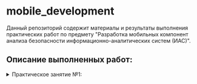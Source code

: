 # mobile_development

Данный репозиторий содержит материалы и результаты выполнения практических работ по предмету "Разработка мобильных компонент анализа безопасности информационно-аналитических систем (ИАС)".

## Описание выполненных работ:
<details>
  <summary>Практическое занятие №1: </summary>

  #### [Папка с выполненным заданием](mobile_development/Lesson1)
  
  #### Описание
  В рамках данного практического занятия были выполнены задания по разработке мобильных приложений с использованием среды разработки Android Studio. Основной целью было освоение базовых принципов создания интерфейсов, работы с различными типами макетов (Layout), а также обработки событий в Android-приложениях.

  #### Cозданные модули
  В процессе выполнения практического занятия был создан проект **Lesson1** и реализованы следующие модули:
  1. [Модуль "app"](mobile_development/Lesson1/app/):
  Основной модуль, созданный в начале работы. Использовался для изучения базовых принципов работы с Android Studio, создания интерфейсов и настройки макетов.

2. [Модуль "myapplication"](mobile_development/Lesson1/myapplication/):
  В этом модуле были созданы отдельные файлы макетов для каждого типа Layout ([LinearLayout](mobile_development/Lesson1/myapplication/src/main/res/layout/linear_layout.xml), [TableLayout](mobile_development/Lesson1/myapplication/src/main/res/layout/table_layout.xml), [ConstraintLayout](mobile_development/Lesson1/myapplication/src/main/res/layout/constraint_layout.xml)) и добавлены соответствующие элементы интерфейса.

3. [Модуль "controllesson1"](mobile_development/Lesson1/controllesson1/):
  В этом модуле были добавлены различные элементы интерфейса (кнопки, текстовые поля, ImageView), а также реализована поддержка разных ориентаций экрана (портретной и альбомной).

4. [Модуль "buttonclicker"](mobile_development/Lesson1/buttonclicker/):
  В этом модуле были реализованы обработчики событий для кнопок, изменяющих текст в TextView и состояние CheckBox при нажатии.

</details>
